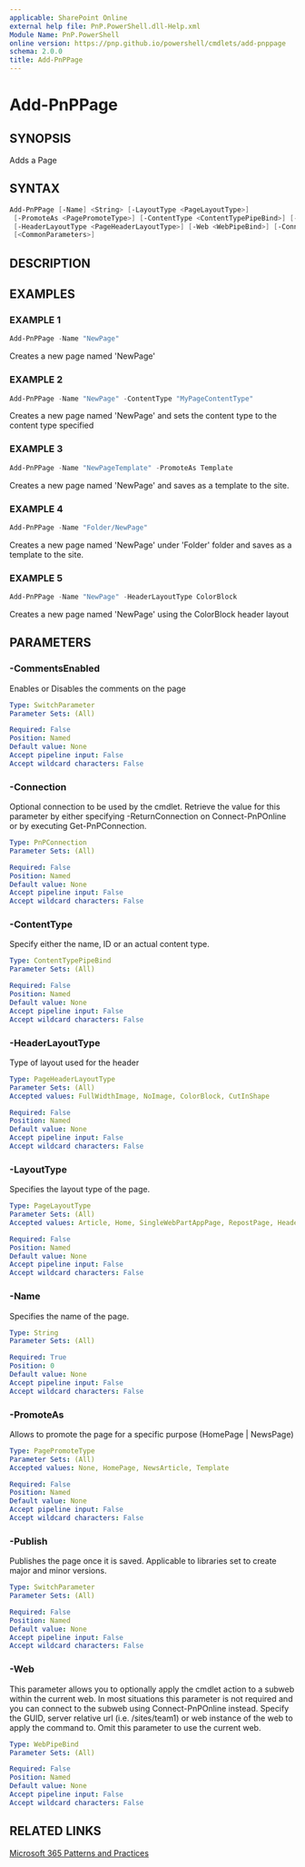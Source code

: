 ```yaml
---
applicable: SharePoint Online
external help file: PnP.PowerShell.dll-Help.xml
Module Name: PnP.PowerShell
online version: https://pnp.github.io/powershell/cmdlets/add-pnppage
schema: 2.0.0
title: Add-PnPPage
---
```


# Add-PnPPage

## SYNOPSIS
Adds a Page

## SYNTAX

```powershell
Add-PnPPage [-Name] <String> [-LayoutType <PageLayoutType>]
 [-PromoteAs <PagePromoteType>] [-ContentType <ContentTypePipeBind>] [-CommentsEnabled] [-Publish]
 [-HeaderLayoutType <PageHeaderLayoutType>] [-Web <WebPipeBind>] [-Connection <PnPConnection>]
 [<CommonParameters>]
```

## DESCRIPTION

## EXAMPLES

### EXAMPLE 1
```powershell
Add-PnPPage -Name "NewPage"
```

Creates a new page named 'NewPage'

### EXAMPLE 2
```powershell
Add-PnPPage -Name "NewPage" -ContentType "MyPageContentType"
```

Creates a new page named 'NewPage' and sets the content type to the content type specified

### EXAMPLE 3
```powershell
Add-PnPPage -Name "NewPageTemplate" -PromoteAs Template
```

Creates a new page named 'NewPage' and saves as a template to the site.

### EXAMPLE 4
```powershell
Add-PnPPage -Name "Folder/NewPage"
```

Creates a new page named 'NewPage' under 'Folder' folder and saves as a template to the site.

### EXAMPLE 5
```powershell
Add-PnPPage -Name "NewPage" -HeaderLayoutType ColorBlock
```

Creates a new page named 'NewPage' using the ColorBlock header layout

## PARAMETERS

### -CommentsEnabled
Enables or Disables the comments on the page

```yaml
Type: SwitchParameter
Parameter Sets: (All)

Required: False
Position: Named
Default value: None
Accept pipeline input: False
Accept wildcard characters: False
```

### -Connection
Optional connection to be used by the cmdlet. Retrieve the value for this parameter by either specifying -ReturnConnection on Connect-PnPOnline or by executing Get-PnPConnection.

```yaml
Type: PnPConnection
Parameter Sets: (All)

Required: False
Position: Named
Default value: None
Accept pipeline input: False
Accept wildcard characters: False
```

### -ContentType
Specify either the name, ID or an actual content type.

```yaml
Type: ContentTypePipeBind
Parameter Sets: (All)

Required: False
Position: Named
Default value: None
Accept pipeline input: False
Accept wildcard characters: False
```

### -HeaderLayoutType
Type of layout used for the header

```yaml
Type: PageHeaderLayoutType
Parameter Sets: (All)
Accepted values: FullWidthImage, NoImage, ColorBlock, CutInShape

Required: False
Position: Named
Default value: None
Accept pipeline input: False
Accept wildcard characters: False
```

### -LayoutType
Specifies the layout type of the page.

```yaml
Type: PageLayoutType
Parameter Sets: (All)
Accepted values: Article, Home, SingleWebPartAppPage, RepostPage, HeaderlessSearchResults, Spaces, Topic

Required: False
Position: Named
Default value: None
Accept pipeline input: False
Accept wildcard characters: False
```

### -Name
Specifies the name of the page.

```yaml
Type: String
Parameter Sets: (All)

Required: True
Position: 0
Default value: None
Accept pipeline input: False
Accept wildcard characters: False
```

### -PromoteAs
Allows to promote the page for a specific purpose (HomePage | NewsPage)

```yaml
Type: PagePromoteType
Parameter Sets: (All)
Accepted values: None, HomePage, NewsArticle, Template

Required: False
Position: Named
Default value: None
Accept pipeline input: False
Accept wildcard characters: False
```

### -Publish
Publishes the page once it is saved. Applicable to libraries set to create major and minor versions.

```yaml
Type: SwitchParameter
Parameter Sets: (All)

Required: False
Position: Named
Default value: None
Accept pipeline input: False
Accept wildcard characters: False
```

### -Web
This parameter allows you to optionally apply the cmdlet action to a subweb within the current web. In most situations this parameter is not required and you can connect to the subweb using Connect-PnPOnline instead. Specify the GUID, server relative url (i.e. /sites/team1) or web instance of the web to apply the command to. Omit this parameter to use the current web.

```yaml
Type: WebPipeBind
Parameter Sets: (All)

Required: False
Position: Named
Default value: None
Accept pipeline input: False
Accept wildcard characters: False
```

## RELATED LINKS

[Microsoft 365 Patterns and Practices](https://aka.ms/m365pnp)